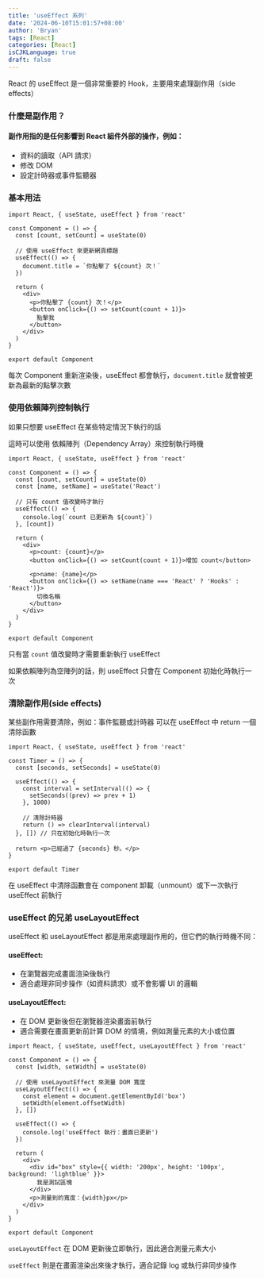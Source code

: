 ```yaml
---
title: 'useEffect 系列'
date: '2024-06-10T15:01:57+08:00'
author: 'Bryan'
tags: [React]
categories: [React]
isCJKLanguage: true
draft: false
---
```


React 的 useEffect 是一個非常重要的 Hook，主要用來處理副作用（side effects）

### 什麼是副作用？
#### 副作用指的是任何影響到 React 組件外部的操作，例如：

 - 資料的讀取（API 請求）
 - 修改 DOM
 - 設定計時器或事件監聽器

### 基本用法
```
import React, { useState, useEffect } from 'react'

const Component = () => {
  const [count, setCount] = useState(0)

  // 使用 useEffect 來更新網頁標題
  useEffect(() => {
    document.title = `你點擊了 ${count} 次！`
  })

  return (
    <div>
      <p>你點擊了 {count} 次！</p>
      <button onClick={() => setCount(count + 1)}>
        點擊我
      </button>
    </div>
  )
}

export default Component
```

每次 Component 重新渲染後，useEffect 都會執行，`document.title` 就會被更新為最新的點擊次數

### 使用依賴陣列控制執行
如果只想要 useEffect 在某些特定情況下執行的話

這時可以使用 依賴陣列（Dependency Array）來控制執行時機

```
import React, { useState, useEffect } from 'react'

const Component = () => {
  const [count, setCount] = useState(0)
  const [name, setName] = useState('React')

  // 只有 count 值改變時才執行
  useEffect(() => {
    console.log(`count 已更新為 ${count}`)
  }, [count])

  return (
    <div>
      <p>count: {count}</p>
      <button onClick={() => setCount(count + 1)}>增加 count</button>

      <p>name: {name}</p>
      <button onClick={() => setName(name === 'React' ? 'Hooks' : 'React')}>
        切換名稱
      </button>
    </div>
  )
}

export default Component
```
只有當 `count` 值改變時才需要重新執行 useEffect

如果依賴陣列為空陣列的話，則 useEffect 只會在 Component 初始化時執行一次

### 清除副作用(side effects)
某些副作用需要清除，例如：事件監聽或計時器 可以在 useEffect 中 return 一個清除函數

```
import React, { useState, useEffect } from 'react'

const Timer = () => {
  const [seconds, setSeconds] = useState(0)

  useEffect(() => {
    const interval = setInterval(() => {
      setSeconds((prev) => prev + 1)
    }, 1000)

    // 清除計時器
    return () => clearInterval(interval)
  }, []) // 只在初始化時執行一次

  return <p>已經過了 {seconds} 秒。</p>
}

export default Timer
```

在 useEffect 中清除函數會在 component 卸載（unmount）或下一次執行 useEffect 前執行

### useEffect 的兄弟 useLayoutEffect
useEffect 和 useLayoutEffect 都是用來處理副作用的，但它們的執行時機不同：

#### useEffect:
  - 在瀏覽器完成畫面渲染後執行
  - 適合處理非同步操作（如資料請求）或不會影響 UI 的邏輯

#### useLayoutEffect: 
  - 在 DOM 更新後但在瀏覽器渲染畫面前執行
  - 適合需要在畫面更新前計算 DOM 的情境，例如測量元素的大小或位置

```
import React, { useState, useEffect, useLayoutEffect } from 'react'

const Component = () => {
  const [width, setWidth] = useState(0)

  // 使用 useLayoutEffect 來測量 DOM 寬度
  useLayoutEffect(() => {
    const element = document.getElementById('box')
    setWidth(element.offsetWidth)
  }, [])

  useEffect(() => {
    console.log('useEffect 執行：畫面已更新')
  })

  return (
    <div>
      <div id="box" style={{ width: '200px', height: '100px', background: 'lightblue' }}>
        我是測試區塊
      </div>
      <p>測量到的寬度：{width}px</p>
    </div>
  )
}

export default Component
```

`useLayoutEffect` 在 DOM 更新後立即執行，因此適合測量元素大小

`useEffect` 則是在畫面渲染出來後才執行，適合記錄 log 或執行非同步操作
